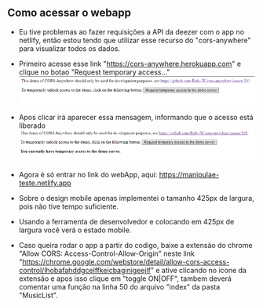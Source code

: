 ## Como acessar o webapp

- Eu tive problemas ao fazer requisições a API da deezer com o app no netlify, então estou tendo que utilizar esse recurso do "cors-anywhere" para visualizar todos os dados.

- Primeiro acesse esse link "https://cors-anywhere.herokuapp.com" e clique no botao "Request temporary access..."
![Screenshot](cors.png)

- Apos clicar irá aparecer essa mensagem, informando que o acesso está liberado
![Screenshot](cors-after-click.png)

- Agora é só entrar no link do webApp, aqui: https://manipulae-teste.netlify.app

- Sobre o design mobile apenas implementei o tamanho 425px de largura, pois não tive tempo suficiente.
- Usando a ferramenta de desenvolvedor e colocando em 425px de largura você verá o estado mobile.

- Caso queira rodar o app a partir do codigo, baixe a extensão do chrome "Allow CORS: Access-Control-Allow-Origin" neste link "https://chrome.google.com/webstore/detail/allow-cors-access-control/lhobafahddgcelffkeicbaginigeejlf" e ative clicando no icone da extensão e apos isso clique em "toggle ON|OFF", tambem deverá comentar uma função na linha 50 do arquivo "index" da pasta "MusicList".
